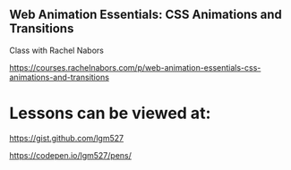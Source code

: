 ## Web Animation Essentials: CSS Animations and Transitions

Class with Rachel Nabors

https://courses.rachelnabors.com/p/web-animation-essentials-css-animations-and-transitions

# Lessons can be viewed at:

https://gist.github.com/lgm527

https://codepen.io/lgm527/pens/
